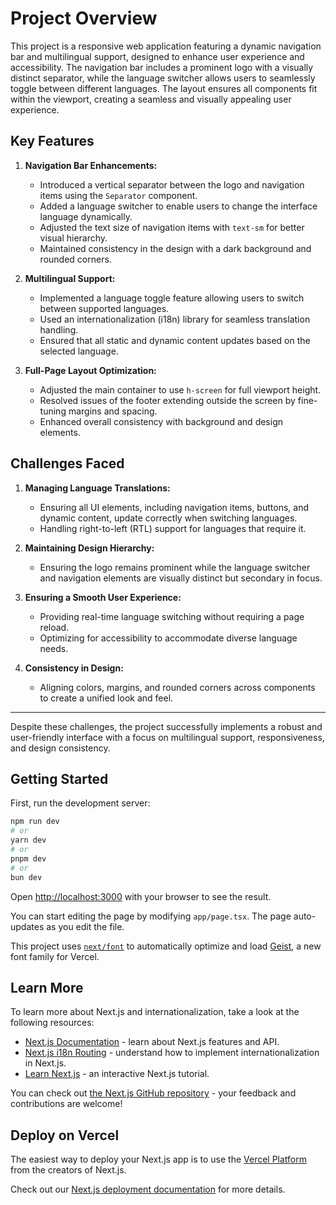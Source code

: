 # Project Overview

This project is a responsive web application featuring a dynamic navigation bar and multilingual support, designed to enhance user experience and accessibility. The navigation bar includes a prominent logo with a visually distinct separator, while the language switcher allows users to seamlessly toggle between different languages. The layout ensures all components fit within the viewport, creating a seamless and visually appealing user experience.

## Key Features

1. **Navigation Bar Enhancements:**
   - Introduced a vertical separator between the logo and navigation items using the `Separator` component.
   - Added a language switcher to enable users to change the interface language dynamically.
   - Adjusted the text size of navigation items with `text-sm` for better visual hierarchy.
   - Maintained consistency in the design with a dark background and rounded corners.

2. **Multilingual Support:**
   - Implemented a language toggle feature allowing users to switch between supported languages.
   - Used an internationalization (i18n) library for seamless translation handling.
   - Ensured that all static and dynamic content updates based on the selected language.

3. **Full-Page Layout Optimization:**
   - Adjusted the main container to use `h-screen` for full viewport height.
   - Resolved issues of the footer extending outside the screen by fine-tuning margins and spacing.
   - Enhanced overall consistency with background and design elements.

## Challenges Faced

1. **Managing Language Translations:**
   - Ensuring all UI elements, including navigation items, buttons, and dynamic content, update correctly when switching languages.
   - Handling right-to-left (RTL) support for languages that require it.

2. **Maintaining Design Hierarchy:**
   - Ensuring the logo remains prominent while the language switcher and navigation elements are visually distinct but secondary in focus.

3. **Ensuring a Smooth User Experience:**
   - Providing real-time language switching without requiring a page reload.
   - Optimizing for accessibility to accommodate diverse language needs.

4. **Consistency in Design:**
   - Aligning colors, margins, and rounded corners across components to create a unified look and feel.

---

Despite these challenges, the project successfully implements a robust and user-friendly interface with a focus on multilingual support, responsiveness, and design consistency.

## Getting Started

First, run the development server:

```bash
npm run dev
# or
yarn dev
# or
pnpm dev
# or
bun dev
```

Open [http://localhost:3000](http://localhost:3000) with your browser to see the result.

You can start editing the page by modifying `app/page.tsx`. The page auto-updates as you edit the file.

This project uses [`next/font`](https://nextjs.org/docs/app/building-your-application/optimizing/fonts) to automatically optimize and load [Geist](https://vercel.com/font), a new font family for Vercel.

## Learn More

To learn more about Next.js and internationalization, take a look at the following resources:

- [Next.js Documentation](https://nextjs.org/docs) - learn about Next.js features and API.
- [Next.js i18n Routing](https://nextjs.org/docs/advanced-features/i18n-routing) - understand how to implement internationalization in Next.js.
- [Learn Next.js](https://nextjs.org/learn) - an interactive Next.js tutorial.

You can check out [the Next.js GitHub repository](https://github.com/vercel/next.js) - your feedback and contributions are welcome!

## Deploy on Vercel

The easiest way to deploy your Next.js app is to use the [Vercel Platform](https://vercel.com/new?utm_medium=default-template&filter=next.js&utm_source=create-next-app&utm_campaign=create-next-app-readme) from the creators of Next.js.

Check out our [Next.js deployment documentation](https://nextjs.org/docs/app/building-your-application/deploying) for more details.

